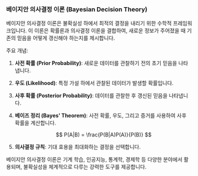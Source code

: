 ### 베이지안 의사결정 이론 (Bayesian Decision Theory)

베이지안 의사결정 이론은 불확실성 하에서 최적의 결정을 내리기 위한 수학적 프레임워크입니다. 이 이론은 확률론과 의사결정 이론을 결합하여, 새로운 정보가 주어졌을 때 기존의 믿음을 어떻게 갱신해야 하는지를 제시합니다.

주요 개념:

1. **사전 확률 (Prior Probability)**: 새로운 데이터를 관찰하기 전의 초기 믿음을 나타냅니다.

2. **우도 (Likelihood)**: 특정 가설 하에서 관찰된 데이터가 발생할 확률입니다.

3. **사후 확률 (Posterior Probability)**: 데이터를 관찰한 후 갱신된 믿음을 나타냅니다.

4. **베이즈 정리 (Bayes' Theorem)**: 사전 확률, 우도, 그리고 증거를 사용하여 사후 확률을 계산합니다.

   $$ P(A|B) = \frac{P(B|A)P(A)}{P(B)} $$

5. **의사결정 규칙**: 기대 효용을 최대화하는 결정을 선택합니다.

베이지안 의사결정 이론은 기계 학습, 인공지능, 통계학, 경제학 등 다양한 분야에서 활용되며, 불확실성을 체계적으로 다루는 강력한 도구를 제공합니다.